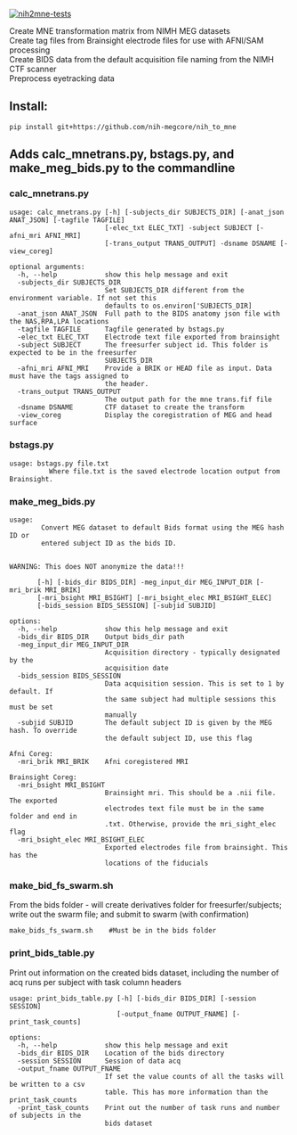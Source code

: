 [![nih2mne-tests](https://github.com/nih-megcore/nih_to_mne/actions/workflows/nih2mne-actions.yml/badge.svg?branch=master)](https://github.com/nih-megcore/nih_to_mne/actions/workflows/nih2mne-actions.yml)

Create MNE transformation matrix from NIMH MEG datasets <br>
Create tag files from Brainsight electrode files for use with AFNI/SAM processing <br>
Create BIDS data from the default acquisition file naming from the NIMH CTF scanner <br>
Preprocess eyetracking data <br>

## Install:
```pip install git+https://github.com/nih-megcore/nih_to_mne```


## Adds calc_mnetrans.py, bstags.py, and make_meg_bids.py to the commandline

### calc_mnetrans.py
```
usage: calc_mnetrans.py [-h] [-subjects_dir SUBJECTS_DIR] [-anat_json ANAT_JSON] [-tagfile TAGFILE]
                        [-elec_txt ELEC_TXT] -subject SUBJECT [-afni_mri AFNI_MRI]
                        [-trans_output TRANS_OUTPUT] -dsname DSNAME [-view_coreg]

optional arguments:
  -h, --help            show this help message and exit
  -subjects_dir SUBJECTS_DIR
                        Set SUBJECTS_DIR different from the environment variable. If not set this
                        defaults to os.environ['SUBJECTS_DIR]
  -anat_json ANAT_JSON  Full path to the BIDS anatomy json file with the NAS,RPA,LPA locations
  -tagfile TAGFILE      Tagfile generated by bstags.py
  -elec_txt ELEC_TXT    Electrode text file exported from brainsight
  -subject SUBJECT      The freesurfer subject id. This folder is expected to be in the freesurfer
                        SUBJECTS_DIR
  -afni_mri AFNI_MRI    Provide a BRIK or HEAD file as input. Data must have the tags assigned to
                        the header.
  -trans_output TRANS_OUTPUT
                        The output path for the mne trans.fif file
  -dsname DSNAME        CTF dataset to create the transform
  -view_coreg           Display the coregistration of MEG and head surface
```

### bstags.py
```
usage: bstags.py file.txt
          Where file.txt is the saved electrode location output from Brainsight.
```

### make_meg_bids.py
```
usage: 
        Convert MEG dataset to default Bids format using the MEG hash ID or 
        entered subject ID as the bids ID.        
        

WARNING: This does NOT anonymize the data!!!
        
       [-h] [-bids_dir BIDS_DIR] -meg_input_dir MEG_INPUT_DIR [-mri_brik MRI_BRIK]
       [-mri_bsight MRI_BSIGHT] [-mri_bsight_elec MRI_BSIGHT_ELEC]
       [-bids_session BIDS_SESSION] [-subjid SUBJID]

options:
  -h, --help            show this help message and exit
  -bids_dir BIDS_DIR    Output bids_dir path
  -meg_input_dir MEG_INPUT_DIR
                        Acquisition directory - typically designated by the
                        acquisition date
  -bids_session BIDS_SESSION
                        Data acquisition session. This is set to 1 by default. If
                        the same subject had multiple sessions this must be set
                        manually
  -subjid SUBJID        The default subject ID is given by the MEG hash. To override
                        the default subject ID, use this flag

Afni Coreg:
  -mri_brik MRI_BRIK    Afni coregistered MRI

Brainsight Coreg:
  -mri_bsight MRI_BSIGHT
                        Brainsight mri. This should be a .nii file. The exported
                        electrodes text file must be in the same folder and end in
                        .txt. Otherwise, provide the mri_sight_elec flag
  -mri_bsight_elec MRI_BSIGHT_ELEC
                        Exported electrodes file from brainsight. This has the
                        locations of the fiducials
```
### make_bid_fs_swarm.sh
From the bids folder - will create derivatives folder for freesurfer/subjects; write out the swarm file; and submit to swarm (with confirmation)
```
make_bids_fs_swarm.sh    #Must be in the bids folder
```



### print_bids_table.py
Print out information on the created bids dataset, including the number of acq runs per subject with task column headers
```
usage: print_bids_table.py [-h] [-bids_dir BIDS_DIR] [-session SESSION]
                           [-output_fname OUTPUT_FNAME] [-print_task_counts]

options:
  -h, --help            show this help message and exit
  -bids_dir BIDS_DIR    Location of the bids directory
  -session SESSION      Session of data acq
  -output_fname OUTPUT_FNAME
                        If set the value counts of all the tasks will be written to a csv
                        table. This has more information than the print_task_counts
  -print_task_counts    Print out the number of task runs and number of subjects in the
                        bids dataset
```

